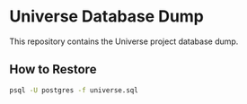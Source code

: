 # Universe Database Dump

This repository contains the Universe project database dump.

## How to Restore
```bash
psql -U postgres -f universe.sql